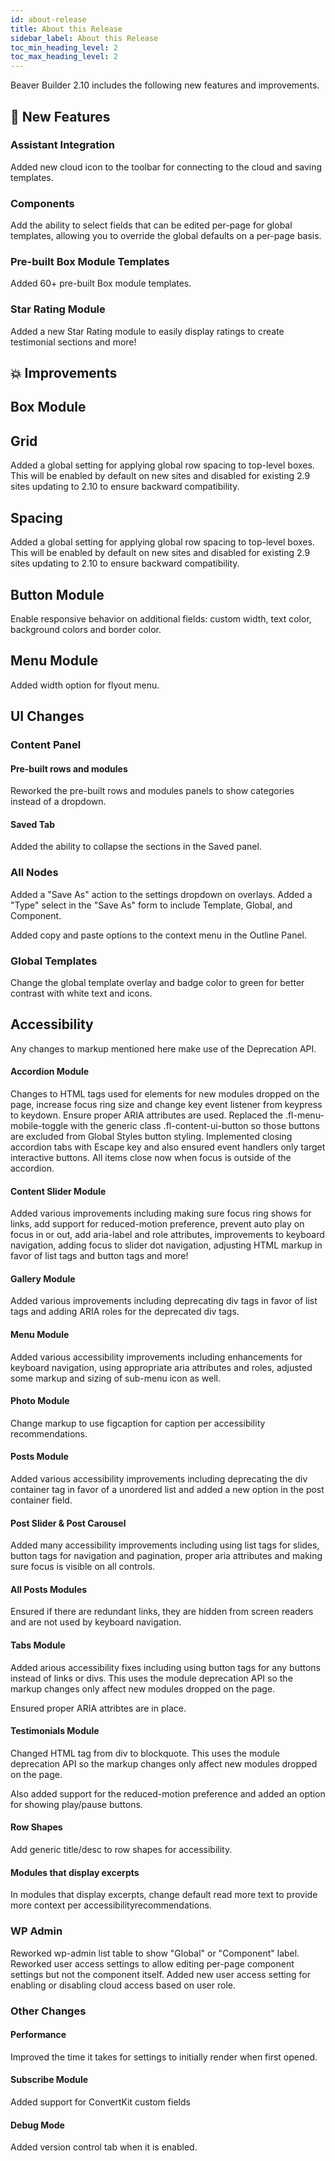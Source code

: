 ```yaml
---
id: about-release
title: About this Release
sidebar_label: About this Release
toc_min_heading_level: 2
toc_max_heading_level: 2
---
```


Beaver Builder 2.10 includes the following new features and improvements.

## :rocket: New Features

### Assistant Integration
Added new cloud icon to the toolbar for connecting to the cloud and saving templates.

### Components
Add the ability to select fields that can be edited per-page for global templates, allowing you to override the global defaults on a per-page basis.  

### Pre-built Box Module Templates
Added 60+ pre-built Box module templates.

### Star Rating Module
Added a new Star Rating module to easily display ratings to create testimonial sections and more!

## :boom: Improvements

## Box Module

## Grid
Added a global setting for applying global row spacing to top-level boxes. This will be enabled by default on new sites and disabled for existing 2.9 sites updating to 2.10 to ensure backward compatibility.

## Spacing
Added a global setting for applying global row spacing to top-level boxes. This will be enabled by default on new sites and disabled for existing 2.9 sites updating to 2.10 to ensure backward compatibility.

## Button Module
Enable responsive behavior on additional fields: custom width, text color, background colors and border color.

## Menu Module
Added width option for flyout menu.


## UI Changes

### Content Panel

#### Pre-built rows and modules
Reworked the pre-built rows and modules panels to show categories instead of a dropdown.

#### Saved Tab
Added the ability to collapse the sections in the Saved panel.

### All Nodes
Added a "Save As" action to the settings dropdown on overlays. Added a "Type" select in the "Save As" form to include Template, Global, and Component.

Added copy and paste options to the context menu in the Outline Panel.


### Global Templates
Change the global template overlay and badge color to green for better contrast with white text and icons.

## Accessibility
Any changes to markup mentioned here make use of the Deprecation API.

#### Accordion Module
Changes to HTML tags used for elements for new modules dropped on the page, increase focus ring size and change key event listener from keypress to keydown.
Ensure proper ARIA attributes are used. Replaced the .fl-menu-mobile-toggle with the generic class .fl-content-ui-button so those buttons are excluded from Global Styles button styling. Implemented closing accordion tabs with Escape key and also ensured event handlers only target interactive buttons. All items close now when focus is outside of the accordion.

#### Content Slider Module
Added various improvements including making sure focus ring shows for links, add support for reduced-motion preference, prevent auto play on focus in or out, add aria-label and role attributes, improvements to keyboard navigation, adding focus to slider dot navigation, adjusting HTML markup in favor of list tags and button tags and more!

#### Gallery Module
Added various improvements including deprecating div tags in favor of list tags and adding ARIA roles for the deprecated div tags. 

#### Menu Module
Added various accessibility improvements including enhancements for keyboard navigation, using appropriate aria attributes and roles, adjusted some markup and sizing of sub-menu icon as well.

#### Photo Module
Change markup to use figcaption for caption per accessibility recommendations.

#### Posts Module
Added various accessibility improvements including deprecating the div container tag in favor of a unordered list and added a new option in the post container field.

#### Post Slider & Post Carousel
Added many accessibility improvements including using list tags for slides, button tags for navigation and pagination, proper aria attributes and making sure focus is visible on all controls.

#### All Posts Modules
Ensured if there are redundant links, they are hidden from screen readers and are not used by keyboard navigation.

#### Tabs Module
Added arious accessibility fixes including using button tags for any buttons instead of links or divs. This uses the module deprecation API so the markup changes only affect new modules dropped on the page.

Ensured proper ARIA attribtes are in place. 

#### Testimonials Module
Changed HTML tag from div to blockquote. This uses the module deprecation API so the markup changes only affect new modules dropped on the page. 

Also added support for the reduced-motion preference and added an option for showing play/pause buttons.

#### Row Shapes
Add generic title/desc to row shapes for accessibility.

#### Modules that display excerpts
In modules that display excerpts, change default read more text to provide more context per accessibilityrecommendations.

### WP Admin
Reworked wp-admin list table to show "Global" or "Component" label.  Reworked user access settings to allow editing per-page component settings but not the component itself. Added new user access setting for enabling or disabling cloud access based on user role.

### Other Changes

#### Performance
Improved the time it takes for settings to initially render when first opened.

#### Subscribe Module
Added support for ConvertKit custom fields

#### Debug Mode
Added version control tab when it is enabled.
